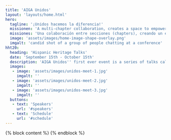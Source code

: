 ```yaml
---
title: 'AIGA Unidos'
layout: 'layouts/home.html'
hero:
  tagline: '¡Unidos hacemos la diferencia!'
  missionen: 'A multi-chapter collaboration, creates a space to empower and celebrate the lives, work, stories, and needs of creatives with a Latinx and Hispanic cultural heritage.'
  missiones: 'Una colaboración entre secciones (chapters), creando un espacio en el cual se pueda empoderar y celebrar las vidas, los trabajos, las historias, y las voces de las personas creativas de herencia cultural Latinx e Hispana.'
  image: 'assets/images/home-image-shape-overlay.png'
  imgalt: 'candid shot of a group of people chatting at a conference'
hht20:
  heading: 'Hispanic Heritage Talks'
  date: 'September 15th - October 15th'
  description: 'AIGA Unidos'' first ever event is a series of talks called Hispanic Heritage Talks, which will take place during Hispanic Heritage Month. It is a series of virtual talks featuring Latinx and Hispanic creatives from different backgrounds and disciplines. ¡Acompañanos!'
  images:
   - image: 'assets/images/unidos-meet-1.jpg'
     imgalt: ''
   - image: 'assets/images/unidos-meet-2.jpg'
     imgalt: ''
   - image: 'assets/images/unidos-meet-3.jpg'
     imgalt: ''
  buttons:
   - text: 'Speakers'
     url: '#speakers'
   - text: 'Schedule'
     url: '#schedule'
---
```


{% block content %}
{% endblock %}